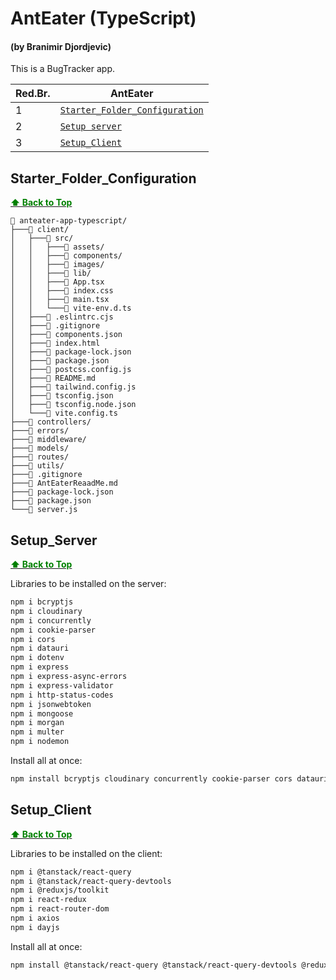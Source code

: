 # AntEater (TypeScript)

#### (by Branimir Djordjevic)

This is a BugTracker app.

| Red.Br. | AntEater                                                        |
| ------- | --------------------------------------------------------------- |
| 1       | [`Starter_Folder_Configuration`](#starter_folder_configuration) |
| 2       | [`Setup server`](#setup_server)                                 |
| 3       | [`Setup_Client`](#setup_client)                                 |

## Starter_Folder_Configuration

[<strong style='color:green;'>⬆️ Back to Top</strong>](#content)

```tsx
📁 anteater-app-typescript/
├───📁 client/
│   ├───📁 src/
│   │   ├───📁 assets/
│   │   ├───📁 components/
│   │   ├───📁 images/
│   │   ├───📁 lib/
│   │   ├───📄 App.tsx
│   │   ├───📄 index.css
│   │   ├───📄 main.tsx
│   │   └───📄 vite-env.d.ts
│   ├───📄 .eslintrc.cjs
│   ├───📄 .gitignore
│   ├───📄 components.json
│   ├───📄 index.html
│   ├───📄 package-lock.json
│   ├───📄 package.json
│   ├───📄 postcss.config.js
│   ├───📄 README.md
│   ├───📄 tailwind.config.js
│   ├───📄 tsconfig.json
│   ├───📄 tsconfig.node.json
│   └───📄 vite.config.ts
├───📁 controllers/
├───📁 errors/
├───📁 middleware/
├───📁 models/
├───📁 routes/
├───📁 utils/
├───📄 .gitignore
├───📄 AntEaterReaadMe.md
├───📄 package-lock.json
├───📄 package.json
└───📄 server.js
```

## Setup_Server

[<strong style='color:green;'>⬆️ Back to Top</strong>](#content)

Libraries to be installed on the server:

```sh
npm i bcryptjs
npm i cloudinary
npm i concurrently
npm i cookie-parser
npm i cors
npm i datauri
npm i dotenv
npm i express
npm i express-async-errors
npm i express-validator
npm i http-status-codes
npm i jsonwebtoken
npm i mongoose
npm i morgan
npm i multer
npm i nodemon
```

Install all at once:

```sh
npm install bcryptjs cloudinary concurrently cookie-parser cors datauri dotenv express express-async-errors express-validator http-status-codes jsonwebtoken mongoose morgan multer nodemon
```

## Setup_Client

[<strong style='color:green;'>⬆️ Back to Top</strong>](#content)

Libraries to be installed on the client:

```sh
npm i @tanstack/react-query
npm i @tanstack/react-query-devtools
npm i @reduxjs/toolkit
npm i react-redux
npm i react-router-dom
npm i axios
npm i dayjs
```

Install all at once:

```sh
npm install @tanstack/react-query @tanstack/react-query-devtools @reduxjs/toolkit react-redux react-router-dom axios dayjs
```
